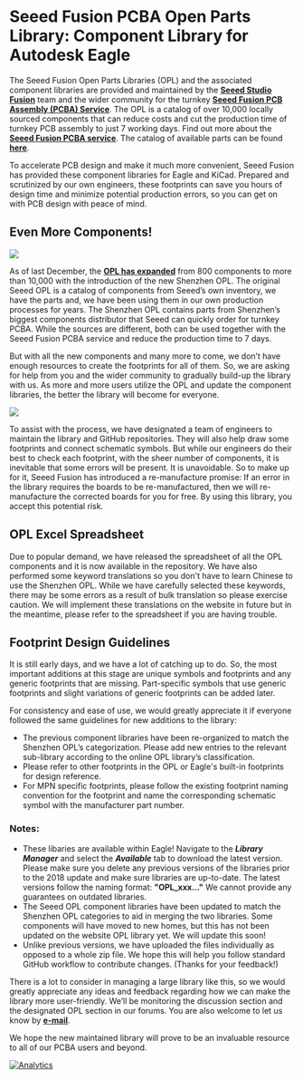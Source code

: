 # Seeed Fusion PCBA Open Parts Library: Component Library for Autodesk Eagle

The Seeed Fusion Open Parts Libraries (OPL) and the associated component libraries are provided and maintained by the <b>[Seeed Studio Fusion](https://www.seeedstudio.com/fusion.html)</b> team and the wider community for the turnkey <b>[Seeed Fusion PCB Assembly (PCBA) Service](https://www.seeedstudio.com/prototype-pcb-assembly.html)</b>. The OPL is a catalog of over 10,000 locally sourced components that can reduce costs and cut the production time of turnkey PCB assembly to just 7 working days. Find out more about the <b>[Seeed Fusion PCBA service](https://www.seeedstudio.com/fusion.html)</b>. The catalog of available parts can be found <b>[here](https://www.seeedstudio.com/opl.html)</b>.

To accelerate PCB design and make it much more convenient, Seeed Fusion has provided these component libraries for Eagle and KiCad. Prepared and scrutinized by our own engineers, these footprints can save you hours of design time and minimize potential production errors, so you can get on with PCB design with peace of mind. 

## Even More Components!

![](https://blog.seeedstudio.com/wp-content/uploads/2018/12/1200_628-facebook-ad-copy.png)

As of last December, the <b>[OPL has expanded](http://www.seeedstudio.com/blog/2018/12/04/just-what-you-wanted-for-xmas-introducing-the-new-shenzhen-open-parts-library-with-over-10000-parts/)</b> from 800 components to more than 10,000 with the introduction of the new Shenzhen OPL. The original Seeed OPL is a catalog of components from Seeed’s own inventory, we have the parts and, we have been using them in our own production processes for years. The Shenzhen OPL contains parts from Shenzhen’s biggest components distributor that Seeed can quickly order for turnkey PCBA. While the sources are different, both can be used together with the Seeed Fusion PCBA service and reduce the production time to 7 days.

But with all the new components and many more to come, we don’t have enough resources to create the footprints for all of them. So, we are asking for help from you and the wider community to gradually build-up the library with us. As more and more users utilize the OPL and update the component libraries, the better the library will become for everyone. 

![](https://gallery.mailchimp.com/0c272aa6642cc5d058579205f/images/33be2dbe-deda-4706-a83a-a15d25ab8264.png)

To assist with the process, we have designated a team of engineers to maintain the library and GitHub repositories. They will also help draw some footprints and connect schematic symbols. But while our engineers do their best to check each footprint, with the sheer number of components, it is inevitable that some errors will be present. It is unavoidable. So to make up for it, Seeed Fusion has introduced a re-manufacture promise: If an error in the library requires the boards to be re-manufactured, then we will re-manufacture the corrected boards for you for free. By using this library, you accept this potential risk.

## OPL Excel Spreadsheet

Due to popular demand, we have released the spreadsheet of all the OPL components and it is now available in the repository. We have also performed some keyword translations so you don't have to learn Chinese to use the Shenzhen OPL. While we have carefully selected these keywords, there may be some errors as a result of bulk translation so please exercise caution. We will implement these translations on the website in future but in the meantime, please refer to the spreadsheet if you are having trouble.

## Footprint Design Guidelines
It is still early days, and we have a lot of catching up to do. So, the most important additions at this stage are unique symbols and footprints and any generic footprints that are missing. Part-specific symbols that use generic footprints and slight variations of generic footprints can be added later.

For consistency and ease of use, we would greatly appreciate it if everyone followed the same guidelines for new additions to the library:

-	The previous component libraries have been re-organized to match the Shenzhen OPL’s categorization. Please add new entries to the relevant sub-library according to the online OPL library’s classification.
-	Please refer to other footprints in the OPL or Eagle's built-in footprints for design reference. 
-	For MPN specific footprints, please follow the existing footprint naming convention for the footprint and name the corresponding schematic symbol with the manufacturer part number.

### Notes:
- These libaries are available within Eagle! Navigate to the <b><i>Library Manager</b></i> and select the <b><i>Available</i></b> tab to download the latest version. Please make sure you delete any previous versions of the libraries prior to the 2018 update and make sure libraries are up-to-date. The latest versions follow the naming format: <b>"OPL_xxx..."</b> We cannot provide any guarantees on outdated libraries.
-	The Seeed OPL component libraries have been updated to match the Shenzhen OPL categories to aid in merging the two libraries. Some components will have moved to new homes, but this has not been updated on the website OPL library yet. We will update this soon!
-	Unlike previous versions, we have uploaded the files individually as opposed to a whole zip file. We hope this will help you follow standard GitHub workflow to contribute changes. (Thanks for your feedback!)

There is a lot to consider in managing a large library like this, so we would greatly appreciate any ideas and feedback regarding how we can make the library more user-friendly. We’ll be monitoring the discussion section and the designated OPL section in our forums. You are also welcome to let us know by <b>[e-mail](mailto:fusion@seeed.cc)</b>.

We hope the new maintained library will prove to be an invaluable resource to all of our PCBA users and beyond.

[![Analytics](https://ga-beacon.appspot.com/UA-46589105-3/OPL_Eagle_Library)](https://github.com/igrigorik/ga-beacon)
